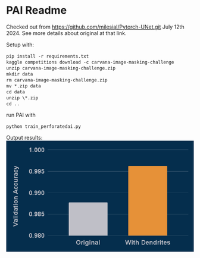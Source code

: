# PAI Readme

Checked out from https://github.com/milesial/Pytorch-UNet.git July 12th 2024.  See more details about original at that link.

Setup with:

    pip install -r requirements.txt
    kaggle competitions download -c carvana-image-masking-challenge
    unzip carvana-image-masking-challenge.zip 
    mkdir data
    rm carvana-image-masking-challenge.zip 
    mv *.zip data
    cd data
    unzip \*.zip
    cd ..
    
run PAI with
    
    python train_perforatedai.py
    
Output results:    
![Example Output](exampleOutput.png "Example Output")